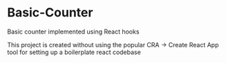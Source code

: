 # Basic-Counter

Basic counter implemented using React hooks

This project is created without using the popular CRA -> Create React App tool for setting up a boilerplate react codebase
